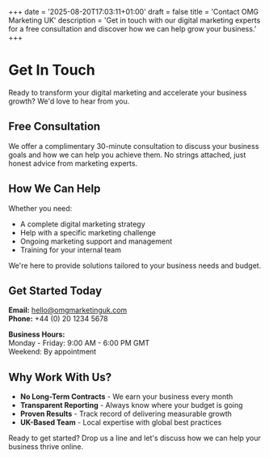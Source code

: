 +++
date = '2025-08-20T17:03:11+01:00'
draft = false
title = 'Contact OMG Marketing UK'
description = 'Get in touch with our digital marketing experts for a free consultation and discover how we can help grow your business.'
+++

# Get In Touch

Ready to transform your digital marketing and accelerate your business growth? We'd love to hear from you.

## Free Consultation

We offer a complimentary 30-minute consultation to discuss your business goals and how we can help you achieve them. No strings attached, just honest advice from marketing experts.

## How We Can Help

Whether you need:
- A complete digital marketing strategy
- Help with a specific marketing challenge  
- Ongoing marketing support and management
- Training for your internal team

We're here to provide solutions tailored to your business needs and budget.

## Get Started Today

**Email:** hello@omgmarketinguk.com  
**Phone:** +44 (0) 20 1234 5678

**Business Hours:**  
Monday - Friday: 9:00 AM - 6:00 PM GMT  
Weekend: By appointment

## Why Work With Us?

- **No Long-Term Contracts** - We earn your business every month
- **Transparent Reporting** - Always know where your budget is going
- **Proven Results** - Track record of delivering measurable growth
- **UK-Based Team** - Local expertise with global best practices

Ready to get started? Drop us a line and let's discuss how we can help your business thrive online.
